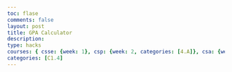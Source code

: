 ```yaml
---
toc: flase
comments: false
layout: post
title: GPA Calculator
description:
type: hacks
courses: { csse: {week: 1}, csp: {week: 2, categories: [4.A]}, csa: {week: 0} }
categories: [C1.4]
---
```


<html lang="en">
<head>
    <meta charset="UTF-8">
    <meta name="viewport" content="width=device-width, initial-scale=1.0">
    <title>GPA Calculator</title>
    <style>
        /* Add some basic styling for clarity */
        body {
            font-family: Arial, sans-serif;
        }

        h1, h2, h3 {
            text-align: center;
        }

        h2 {
            font-size: 18px;
        }

        h3 {
            font-size: 16px;
        }

        label {
            font-weight: bold;
        }

        input[type="number"] {
            text-align: right;
            width: 5em;
        }
    </style>
</head>
<body>
    <!-- Heading -->
    <h1>GPA Calculator</h1>
    <h2>Input scores and press "Enter" to add each new number.</h2>
    <!-- Totals -->
    <h3>
        Total : <span id="total">0.0</span>
        Count : <span id="count">0.0</span>
        Average : <span id="average">0.0</span>
    </h3>
    <!-- Rows -->
    <div id="scores">
        <!-- JavaScript-generated inputs -->
    </div>

    <script>
        let index = 0; // Index for each input line

        // Function to create a new input line
        function newInputLine() {
            index++;

            // Create a label for the input
            const label = document.createElement('label');
            label.setAttribute('for', 'score-' + index);
            label.innerHTML = index + ". ";
            document.getElementById("scores").appendChild(label);

            // Create the input element
            const input = document.createElement("input");
            input.setAttribute('id', 'score-' + index);
            input.setAttribute('type', "number");
            input.setAttribute('name', "score");
            input.setAttribute('style', "text-align: right; width: 5em");
            input.addEventListener('keydown', calculator); // Add an event listener
            document.getElementById("scores").appendChild(input);

            // Create a line break after the input
            const br = document.createElement("br");
            document.getElementById("scores").appendChild(br);

            // Set focus on the new input line
            document.getElementById('score-' + index).focus();
        }

        // Function to calculate and update totals
        function calculator(event) {
            if (event.key === "Enter") {
                const scores = document.getElementsByName('score');
                let total = 0;
                let count = 0;

                scores.forEach((scoreElement) => {
                    const value = parseFloat(scoreElement.value);
                    if (!isNaN(value)) {
                        total += value;
                        count++;
                    }
                });

                document.getElementById('total').textContent = total.toFixed(2);
                document.getElementById('count').textContent = count;
                document.getElementById('average').textContent = (count > 0) ? (total / count).toFixed(2) : "0.0";

                // Add a new input line if all inputs have valid values
                if (count === scores.length) {
                    newInputLine();
                }
            }
        }

        // Create the first input box on window load
        window.addEventListener('load', () => {
            newInputLine();
        });
    </script>
</body>
</html>
